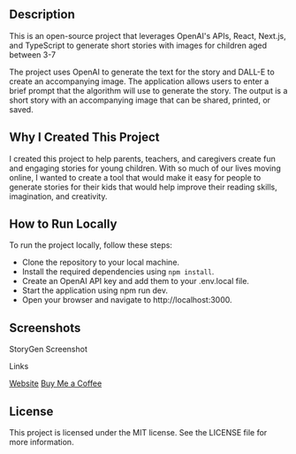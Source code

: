 ## Description

This is an open-source project that leverages OpenAI's APIs, React, Next.js, and TypeScript to generate short stories with images for children aged between 3-7

The project uses OpenAI to generate the text for the story and DALL-E to create an accompanying image. The application allows users to enter a brief prompt that the algorithm will use to generate the story. The output is a short story with an accompanying image that can be shared, printed, or saved.

## Why I Created This Project

I created this project to help parents, teachers, and caregivers create fun and engaging stories for young children. With so much of our lives moving online, I wanted to create a tool that would make it easy for people to generate stories for their kids that would help improve their reading skills, imagination, and creativity.

## How to Run Locally

To run the project locally, follow these steps:

- Clone the repository to your local machine.
- Install the required dependencies using ```npm install```.
- Create an OpenAI API key and add them to your .env.local file.
- Start the application using npm run dev.
- Open your browser and navigate to http://localhost:3000.

## Screenshots

StoryGen Screenshot

Links

[Website](https://story-writer-ai.vercel.app)
[Buy Me a Coffee](https://www.buymeacoffee.com/sinans)

## License

This project is licensed under the MIT license. See the LICENSE file for more information.